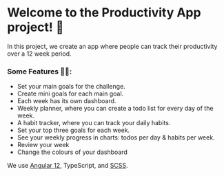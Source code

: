 <h1>Welcome to the Productivity App project! 👋</h1>

<p>In this project, we create an app where people can track their productivity over a 12 week period.</p>

<h3>Some Features ✍🏼:</h3>
<ul>
  <li>Set your main goals for the challenge.</li>
  <li>Create mini goals for each main goal.</li>
  <li>Each week has its own dashboard.</li>
  <li>Weekly planner, where you can create a todo list for every day of the week.</li>
  <li>A habit tracker, where you can track your daily habits.</li>
  <li>Set your top three goals for each week.</li>
  <li>See your weekly progress in charts: todos per day & habits per week.</li>
  <li>Review your week</li>
  <li>Change the colours of your dashboard</li>
</ul>

<p>We use <a href="https://angular.io/guide/setup-local">Angular 12</a>, TypeScript, and <a href="https://sass-lang.com/install">SCSS</a>.</p>
